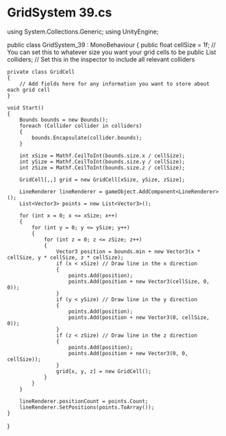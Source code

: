 
# GridSystem 39.cs
using System.Collections.Generic;
using UnityEngine;

public class GridSystem_39 : MonoBehaviour
{
	public float cellSize = 1f; // You can set this to whatever size you want your grid cells to be
	public List<Collider> colliders; // Set this in the inspector to include all relevant colliders

	private class GridCell
	{
		// Add fields here for any information you want to store about each grid cell
	}

	void Start()
	{
		Bounds bounds = new Bounds();
		foreach (Collider collider in colliders)
		{
			bounds.Encapsulate(collider.bounds);
		}

		int xSize = Mathf.CeilToInt(bounds.size.x / cellSize);
		int ySize = Mathf.CeilToInt(bounds.size.y / cellSize);
		int zSize = Mathf.CeilToInt(bounds.size.z / cellSize);

		GridCell[,,] grid = new GridCell[xSize, ySize, zSize];

		LineRenderer lineRenderer = gameObject.AddComponent<LineRenderer>();
		List<Vector3> points = new List<Vector3>();

		for (int x = 0; x <= xSize; x++)
		{
			for (int y = 0; y <= ySize; y++)
			{
				for (int z = 0; z <= zSize; z++)
				{
					Vector3 position = bounds.min + new Vector3(x * cellSize, y * cellSize, z * cellSize);
					if (x < xSize) // Draw line in the x direction
					{
						points.Add(position);
						points.Add(position + new Vector3(cellSize, 0, 0));
					}
					if (y < ySize) // Draw line in the y direction
					{
						points.Add(position);
						points.Add(position + new Vector3(0, cellSize, 0));
					}
					if (z < zSize) // Draw line in the z direction
					{
						points.Add(position);
						points.Add(position + new Vector3(0, 0, cellSize));
					}
					grid[x, y, z] = new GridCell();
				}
			}
		}

		lineRenderer.positionCount = points.Count;
		lineRenderer.SetPositions(points.ToArray());
	}
}
